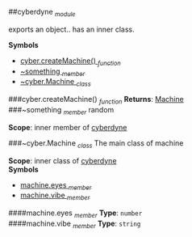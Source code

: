 <a name="module_cyberdyne"></a>
##cyberdyne <sub>*module*</sub>

exports an object.. has an inner class.

  
**Symbols**  
  * [cyber.createMachine() <sub>*function*</sub>](#module_cyberdyne.createMachine)
  * [\~something <sub>*member*</sub>](#module_cyberdyne.something)
  * [\~cyber.Machine <sub>*class*</sub>](#module_cyberdyne.Machine)

<a name="module_cyberdyne.createMachine"></a>
###cyber.createMachine() <sub>*function*</sub>
**Returns**: [Machine](#module_cyberdyne.Machine)  
<a name="module_cyberdyne.something"></a>
###\~something <sub>*member*</sub>
random

**Scope**: inner member of [cyberdyne](#module_cyberdyne)  
  
<a name="module_cyberdyne.Machine"></a>

###\~cyber.Machine <sub>*class*</sub>
The main class of machine

**Scope**: inner class of [cyberdyne](#module_cyberdyne)  
**Symbols**  
  * [machine.eyes <sub>*member*</sub>](#module_cyberdyne.Machine#eyes)
  * [machine.vibe <sub>*member*</sub>](#module_cyberdyne.Machine#vibe)

<a name="module_cyberdyne.Machine#eyes"></a>
####machine.eyes <sub>*member*</sub>
**Type**: `number`  
<a name="module_cyberdyne.Machine#vibe"></a>
####machine.vibe <sub>*member*</sub>
**Type**: `string`  
